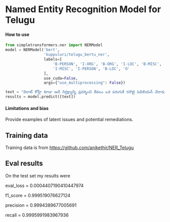 # Named Entity Recognition Model for Telugu

#### How to use

```python
from simpletransformers.ner import NERModel
model = NERModel('bert',
                 'kuppuluri/telugu_bertu_ner',
                 labels=[
                     'B-PERSON', 'I-ORG', 'B-ORG', 'I-LOC', 'B-MISC',
                     'I-MISC', 'I-PERSON', 'B-LOC', 'O'
                 ],
                 use_cuda=False,
                 args={"use_multiprocessing": False})

text = "విరాట్ కోహ్లీ కూడా అదే నిర్లక్ష్యాన్ని ప్రదర్శించి కేవలం ఒక పరుగుకే రనౌటై పెవిలియన్ చేరాడు ."
results = model.predict([text])
```

#### Limitations and bias

Provide examples of latent issues and potential remediations.

## Training data

Training data is from https://github.com/anikethjr/NER_Telugu

## Eval results

On the test set my results were

eval_loss = 0.0004407190410447974

f1_score = 0.999519076627124

precision = 0.9994389677005691

recall = 0.9995991983967936

